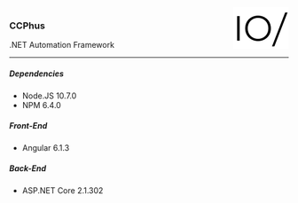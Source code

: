 <!-- ![CCPhus Logo](CCPhus.API/wwwroot/logo/R00G00B00-H75.PNG "CCPhus") -->
<img src="CCPhus.API/wwwroot/logo/R00G00B00-H75.PNG" alt="CCPhus Logo" align="right">

### CCPhus
.NET Automation Framework

---

##### Dependencies
* Node.JS 10.7.0
* NPM 6.4.0

##### Front-End
* Angular 6.1.3

##### Back-End
* ASP.NET Core 2.1.302
